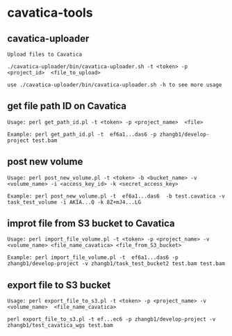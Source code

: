 # cavatica-tools

## cavatica-uploader

```
Upload files to Cavatica

./cavatica-uploader/bin/cavatica-uploader.sh -t <token> -p <project_id>  <file_to_upload>

use ./cavatica-uploader/bin/cavatica-uploader.sh -h to see more usage

```

## get file path ID on Cavatica

```
Usage: perl get_path_id.pl -t <token> -p <project_name>  <file>

Example: perl get_path_id.pl -t  ef6a1...das6 -p zhangb1/develop-project test.bam

```
## post new volume

```
Usage: perl post_new_volume.pl -t <token> -b <bucket_name> -v <volume_name> -i <access_key_id> -k <secret_access_key>

Example: perl post_new_volume.pl -t  ef6a1...das6  -b test.cavatica -v task_test_volume -i AKIA...Q -k 8Z+mJ4...LG

```

## improt file from S3 bucket to Cavatica

```
Usage: perl import_file_volume.pl -t <token> -p <project_name> -v <volume_name> <file_name_cavatica> <file_from_S3_bucket>

Example: perl import_file_volume.pl -t  ef6a1...das6 -p zhangb1/develop-project -v zhangb1/task_test_bucket2 test.bam test.bam

```

## export file to S3 bucket

```
Usage: perl export_file_to_s3.pl -t <token> -p <project_name> -v <volume_name>  <file_name_cavatica>

perl export_file_to_s3.pl -t ef...ec6 -p zhangb1/develop-project -v zhangb1/test_cavatica_wgs test.bam

```
